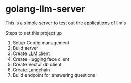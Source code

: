# golang-llm-server
This is a simple server to test out the applications of llm's


Steps to set this project up
1. Setup Config management
2. Build server
3. Create LLM client
4. Create Hugging face client
5. Create Vector db client
6. Create Langchain
7. Build endpoint for answering questions